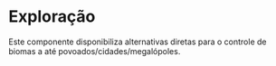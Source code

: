 # Exploração

Este componente disponibiliza alternativas diretas para o controle de biomas a até povoados/cidades/megalópoles.

<t-s-exploration />
